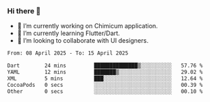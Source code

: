 ### Hi there 👋

<!--
**devcat37/devcat37** is a ✨ _special_ ✨ repository because its `README.md` (this file) appears on your GitHub profile.-->


- 🔭 I’m currently working on Chimicum application.
- 🌱 I’m currently learning Flutter/Dart.
- 👯 I’m looking to collaborate with UI designers.
<!-- - 🤔 I’m looking for help with ... -->

<!--START_SECTION:waka-->

```txt
From: 08 April 2025 - To: 15 April 2025

Dart        24 mins         ██████████████▒░░░░░░░░░░   57.76 %
YAML        12 mins         ███████▒░░░░░░░░░░░░░░░░░   29.02 %
XML         5 mins          ███░░░░░░░░░░░░░░░░░░░░░░   12.64 %
CocoaPods   0 secs          ░░░░░░░░░░░░░░░░░░░░░░░░░   00.39 %
Other       0 secs          ░░░░░░░░░░░░░░░░░░░░░░░░░   00.10 %
```

<!--END_SECTION:waka-->
